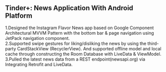 ## Tinder+:  News Application With Android Platform



1.Designed the Instagram Flavor News app based on Google Component Architectural MVVM Pattern with the bottom bar & page navigation using JetPack navigation component.  
2.Supported swipe gestures for liking/disliking the news by using the third-party CardStackView (RecyclerView). And supported offline model and local cache through constructing the Room Database with LiveData & ViewModel.  
3.Pulled the latest news data from a REST endpoint(newsapi.org) via Integrating Retrofit and LiveData.  
